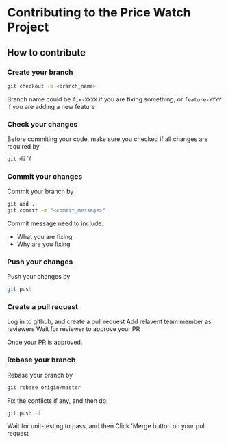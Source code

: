 # Contributing to the Price Watch Project

## How to contribute

### Create your branch

``` bash
git checkout -b <branch_name>
```

Branch name could be `fix-XXXX` if you are fixing something, or `feature-YYYY` if you are adding a new feature

### Check your changes

Before commiting your code, make sure you checked if all changes are required by

```bash
git diff
```

### Commit your changes

Commit your branch by

``` bash
git add .
git commit -m "<commit_message>"
```

Commit message need to include:

- What you are fixing
- Why are you fixing

### Push your changes

Push your changes by

``` bash
git push
```

### Create a pull request

Log in to github, and create a pull request
Add relavent team member as reviewers
Wait for reviewer to approve your PR

Once your PR is approved.

### Rebase your branch

Rebase your branch by

``` bash
git rebase origin/master
```

Fix the conflicts if any, and then do:

``` bash
git push -f
```

Wait for unit-testing to pass, and then Click 'Merge button on your pull request
